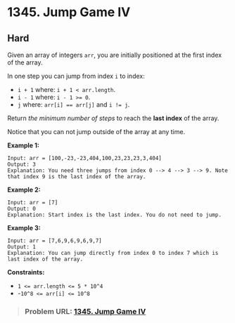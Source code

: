 # **1345. Jump Game IV**

## **Hard**

Given an array of integers `arr`, you are initially positioned at the first index of the array.

In one step you can jump from index `i` to index:

- `i + 1` where: `i + 1 < arr.length`.
- `i - 1` where: `i - 1 >= 0`.
- `j` where: `arr[i] == arr[j]` and `i != j`.

Return *the minimum number of steps* to reach the **last index** of the array.

Notice that you can not jump outside of the array at any time.

**Example 1:**

```
Input: arr = [100,-23,-23,404,100,23,23,23,3,404]
Output: 3
Explanation: You need three jumps from index 0 --> 4 --> 3 --> 9. Note that index 9 is the last index of the array.
```

**Example 2:**

```
Input: arr = [7]
Output: 0
Explanation: Start index is the last index. You do not need to jump.
```

**Example 3:**

```
Input: arr = [7,6,9,6,9,6,9,7]
Output: 1
Explanation: You can jump directly from index 0 to index 7 which is last index of the array.
```

**Constraints:**

- `1 <= arr.length <= 5 * 10^4`
- -`10^8 <= arr[i] <= 10^8`


> ### **Problem URL: [1345. Jump Game IV](https://leetcode.com/problems/jump-game-iv/)**